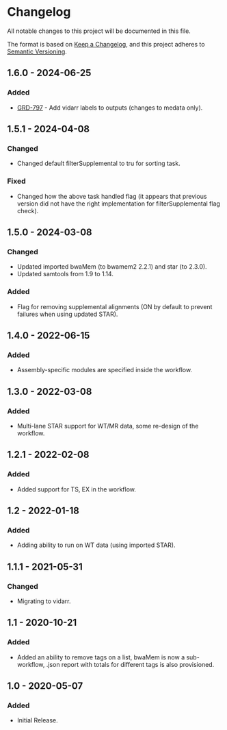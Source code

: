 # Changelog
All notable changes to this project will be documented in this file.

The format is based on [Keep a Changelog](https://keepachangelog.com/en/1.0.0/),
and this project adheres to [Semantic Versioning](https://semver.org/spec/v2.0.0.html).

## 1.6.0 - 2024-06-25
### Added
- [GRD-797](https://jira.oicr.on.ca/browse/GRD-797) - Add vidarr labels to outputs (changes to medata only).

## 1.5.1 - 2024-04-08
### Changed
- Changed default filterSupplemental to tru for sorting task.

### Fixed
- Changed how the above task handled flag (it appears that previous version did not have the right implementation for filterSupplemental flag check).

## 1.5.0 - 2024-03-08
### Changed
- Updated imported bwaMem (to bwamem2 2.2.1) and star (to 2.3.0).
- Updated samtools from 1.9 to 1.14.

### Added
- Flag for removing supplemental alignments (ON by default to prevent failures when using updated STAR).

## 1.4.0 - 2022-06-15
### Added
- Assembly-specific modules are specified inside the workflow.

## 1.3.0 - 2022-03-08
### Added
- Multi-lane STAR support for WT/MR data, some re-design of the workflow.

## 1.2.1 - 2022-02-08
### Added
- Added support for TS, EX in the workflow.

## 1.2 - 2022-01-18
### Added
- Adding ability to run on WT data (using imported STAR).

## 1.1.1 - 2021-05-31
### Changed
- Migrating to vidarr.

## 1.1 - 2020-10-21
### Added
- Added an ability to remove tags on a list, bwaMem is now a sub-workflow, .json report with totals for different tags is also provisioned.

## 1.0 - 2020-05-07
### Added
- Initial Release.
